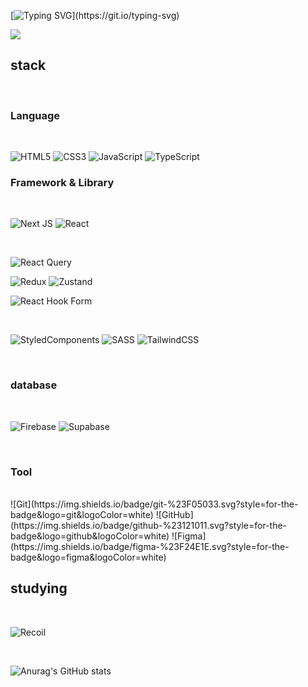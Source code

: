 [![Typing SVG](https://readme-typing-svg.demolab.com/?lines=안녕하세요+프론트엔드+개발자+김은비입니다+:D;저의+깃허브에+오신+것을+환영합니다!)](https://git.io/typing-svg)

<a href="버튼을 눌렀을 때 이동할 링크" target="_blank"><img src="https://img.shields.io/badge/Velog-20C997?style=for-the-badge&logo=Velog&logoColor=FFFFFF"/></a>


stack
------

<br />

### Language  

<br />

![HTML5](https://img.shields.io/badge/html5-%23E34F26.svg?style=for-the-badge&logo=html5&logoColor=white) 
![CSS3](https://img.shields.io/badge/css3-%231572B6.svg?style=for-the-badge&logo=css3&logoColor=white) 
![JavaScript](https://img.shields.io/badge/javascript-%23323330.svg?style=for-the-badge&logo=javascript&logoColor=%23F7DF1E) 
![TypeScript](https://img.shields.io/badge/typescript-%23007ACC.svg?style=for-the-badge&logo=typescript&logoColor=white) 

### Framework & Library

<br />

![Next JS](https://img.shields.io/badge/Next-black?style=for-the-badge&logo=next.js&logoColor=white) 
![React](https://img.shields.io/badge/react-%2320232a.svg?style=for-the-badge&logo=react&logoColor=%2361DAFB) 


<br />

![React Query](https://img.shields.io/badge/-React%20Query-FF4154?style=for-the-badge&logo=reactquery&logoColor=white) 

![Redux](https://img.shields.io/badge/redux-%23593d88.svg?style=for-the-badge&logo=redux&logoColor=white) 
![Zustand](https://img.shields.io/badge/Zustand-F47920?style=for-the-badge&logo=zazzle&logoColor=white) 

![React Hook Form](https://img.shields.io/badge/React%20Hook%20Form-%23EC5990.svg?style=for-the-badge&logo=reacthookform&logoColor=white) 


<br />

![StyledComponents](https://img.shields.io/badge/styled--components-DB7093?style=for-the-badge&logo=styled-components&logoColor=white) 
![SASS](https://img.shields.io/badge/SASS-hotpink.svg?style=for-the-badge&logo=SASS&logoColor=white) 
![TailwindCSS](https://img.shields.io/badge/tailwindcss-%2338B2AC.svg?style=for-the-badge&logo=tailwind-css&logoColor=white) 

<br />

### database

<br />

![Firebase](https://img.shields.io/badge/firebase-a08021?style=for-the-badge&logo=firebase&logoColor=ffcd34)
![Supabase](https://img.shields.io/badge/Supabase-3ECF8E?style=for-the-badge&logo=supabase&logoColor=white)

<br />


### Tool

<br />
![Git](https://img.shields.io/badge/git-%23F05033.svg?style=for-the-badge&logo=git&logoColor=white)
![GitHub](https://img.shields.io/badge/github-%23121011.svg?style=for-the-badge&logo=github&logoColor=white)
![Figma](https://img.shields.io/badge/figma-%23F24E1E.svg?style=for-the-badge&logo=figma&logoColor=white)

<br />

studying
-------

<br />

![Recoil](https://img.shields.io/badge/recoil-3578E5?style=for-the-badge&logo=recoil&logoColor=white)

<br />

![Anurag's GitHub stats](https://github-readme-stats.vercel.app/api?username=eunbime&show_icons=true&theme=radical) 

<br />






